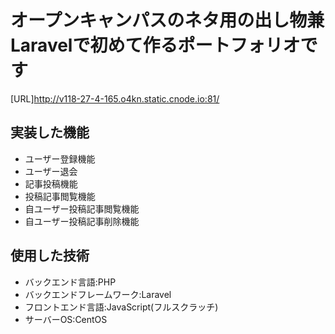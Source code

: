 # オープンキャンパスのネタ用の出し物兼Laravelで初めて作るポートフォリオです
[URL]http://v118-27-4-165.o4kn.static.cnode.io:81/
## 実装した機能
- ユーザー登録機能
- ユーザー退会
- 記事投稿機能
- 投稿記事閲覧機能
- 自ユーザー投稿記事閲覧機能
- 自ユーザー投稿記事削除機能
## 使用した技術
- バックエンド言語:PHP
- バックエンドフレームワーク:Laravel
- フロントエンド言語:JavaScript(フルスクラッチ)
- サーバーOS:CentOS
